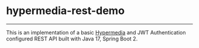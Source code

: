 # hypermedia-rest-demo
<hr>
This is an implementation of a basic <a href="https://en.wikipedia.org/wiki/Hypermedia" target="_blank">Hypermedia</a> and JWT Authentication configured REST API 
built with Java 17, Spring Boot 2.
